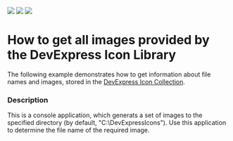 <!-- default badges list -->
![](https://img.shields.io/endpoint?url=https://codecentral.devexpress.com/api/v1/VersionRange/128615064/14.1.6%2B)
[![](https://img.shields.io/badge/Open_in_DevExpress_Support_Center-FF7200?style=flat-square&logo=DevExpress&logoColor=white)](https://supportcenter.devexpress.com/ticket/details/T155211)
[![](https://img.shields.io/badge/📖_How_to_use_DevExpress_Examples-e9f6fc?style=flat-square)](https://docs.devexpress.com/GeneralInformation/403183)
<!-- default badges end -->
# How to get all images provided by the DevExpress Icon Library


The following example demonstrates how to get information about file names and images, stored in the <a href="https://documentation.devexpress.com/#AspNet/CustomDocument15861">DevExpress Icon Collection</a>.


<h3>Description</h3>

This is a console application, which generats a set of images to the specified directory (by default, "C:\DevExpressIcons"). Use this application to determine the file name of the required image.

<br/>


